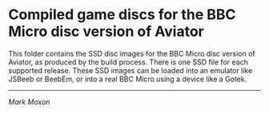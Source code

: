 # Compiled game discs for the BBC Micro disc version of Aviator

This folder contains the SSD disc images for the BBC Micro disc version of Aviator, as produced by the build process. There is one SSD file for each supported release. These SSD images can be loaded into an emulator like JSBeeb or BeebEm, or into a real BBC Micro using a device like a Gotek.

---

_Mark Moxon_